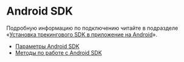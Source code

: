 # Android SDK

Подробную информацию по подключению читайте в подразделе «[Установка трекингового SDK в приложение на Android](../../nachalo-raboty-s-top-100/ustanovka-schyotchika-top-100/ustanovka-trekingovogo-sdk-v-prilozhenie-na-android.md)».

* [Параметры Android SDK](parametry-android-sdk.md)
* [Методы по работе с Android SDK](metody-po-rabote-s-android-sdk/)

